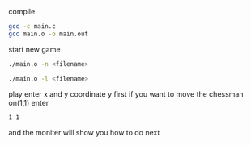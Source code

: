 compile
```bash
gcc -c main.c
gcc main.o -o main.out
```
start new game
```bash
./main.o -n <filename>
```
```bash
./main.o -l <filename>
```
play
enter x and y coordinate
y first
if you want to move the chessman on(1,1)
enter
```
1 1
```
and the moniter will show you how to do next
